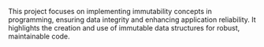 This project focuses on implementing immutability concepts in programming, ensuring data integrity and enhancing application reliability. It highlights the creation and use of immutable data structures for robust, maintainable code.
